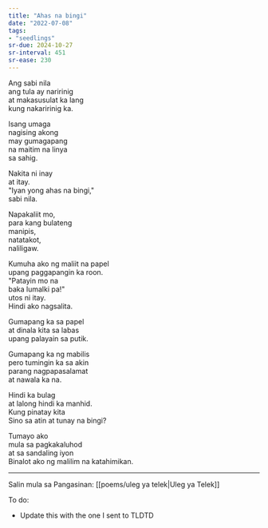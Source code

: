 ```yaml
---
title: "Ahas na bingi"
date: "2022-07-08"
tags:
- "seedlings"
sr-due: 2024-10-27
sr-interval: 451
sr-ease: 230
---
```


Ang sabi nila  
ang tula ay naririnig  
at makasusulat ka lang  
kung nakaririnig ka.  

Isang umaga  
nagising akong  
may gumagapang  
na maitim na linya  
sa sahig.  

Nakita ni inay  
at itay.  
"Iyan yong ahas na bingi,"  
sabi nila.  

Napakaliit mo,  
para kang bulateng  
manipis,  
natatakot,  
naliligaw.  

Kumuha ako ng maliit na papel  
upang paggapangin ka roon.  
"Patayin mo na  
baka lumalki pa!"  
utos ni itay.  
Hindi ako nagsalita.  

Gumapang ka sa papel  
at dinala kita sa labas  
upang palayain sa putik.  

Gumapang ka ng mabilis  
pero tumingin ka sa akin  
parang nagpapasalamat  
at nawala ka na.  

Hindi ka bulag  
at lalong hindi ka manhid.  
Kung pinatay kita  
Sino sa atin at tunay na bingi?  

Tumayo ako  
mula sa pagkakaluhod  
at sa sandaling iyon  
Binalot ako ng malilim na katahimikan.  

***
Salin mula sa Pangasinan: [[poems/uleg ya telek|Uleg ya Telek]]

To do:
- Update this with the one I sent to TLDTD